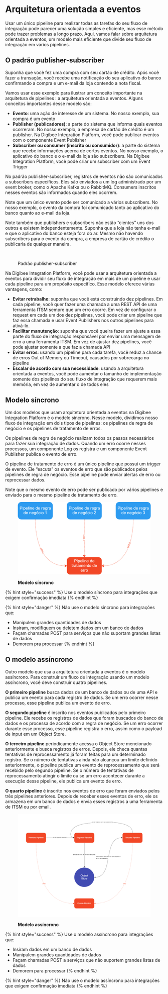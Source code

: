 # Arquitetura orientada a eventos

Usar um único pipeline para realizar todas as tarefas do seu fluxo de integração pode parecer uma solução simples e eficiente, mas esse método pode trazer problemas a longo prazo. Aqui, vamos falar sobre arquitetura orientada a eventos, um modelo mais eficiente que divide seu fluxo de integração em vários pipelines.

## O padrão publisher-subscriber

Suponha que você fez uma compra com seu cartão de crédito. Após você fazer a transação, você recebe uma notificação do seu aplicativo do banco confirmando a compra e um e-mail da loja contendo a nota fiscal.

Vamos usar esse exemplo para ilustrar um conceito importante na arquitetura de pipelines : a arquitetura orientada a eventos. Alguns conceitos importantes desse modelo são:

* **Evento**: uma ação de interesse de um sistema. No nosso exemplo, sua compra é um evento
* **Publisher (publicadores)**: a parte do sistema que informa quais eventos ocorreram. No nosso exemplo, a empresa de cartão de crédito é um publisher. Na Digibee Integration Platform, você pode publicar eventos com o componente Event Publisher
* **Subscriber ou consumer (inscrito ou consumidor)**: a parte do sistema que recebe informações acerca de certos eventos. No nosso exemplo, o aplicativo do banco e o e-mail da loja são subscribers. Na Digibee Integration Platform, você pode criar um subscriber com um Event Trigger

No padrão publisher-subscriber, registros de eventos não são comunicados a subscribers específicos. Eles são enviados a um log administrado por um event broker, como o Apache Kafka ou o RabbitMQ. Consumers inscritos nesses eventos são informados quando eles ocorrem.

Note que um único evento pode ser comunicado a vários subscribers. No nosso exemplo, o evento da compra foi comunicado tanto ao aplicativo do banco quanto ao e-mail da loja.

Note também que publishers e subscribers não estão “cientes” uns dos outros e existem independentemente. Suponha que a loja não tenha e-mail e que o aplicativo do banco esteja fora do ar. Mesmo não havendo subscribers para o evento da compra, a empresa de cartão de crédito o publicaria de qualquer maneira.

<figure><img src="https://lh5.googleusercontent.com/bzYVFk5CVCKUNKdSCzEJl7B1WROonVQAOf4WNLh0Ip8kD4mV4JDHM_ygym35zbg_shXg1ktyTnP7_OG-eC7cMleLnN8XQ2qOXoMbJJtWeCLLOdmT0fpSq9snu30ZjvV2_taZpPQ1D5YGSIHWlZ9fEMKhtL76-UwNLW7uJPSFmC0I1cOLmgIp7v1Ywg" alt=""><figcaption><p>Padrão publisher-subscriber</p></figcaption></figure>

Na Digibee Integration Platform, você pode usar a arquitetura orientada a eventos para dividir seu fluxo de integração em mais de um pipeline e usar cada pipeline para um propósito específico. Esse modelo oferece várias vantagens, como:

* **Evitar retrabalho**: suponha que você está construindo dez pipelines. Em cada pipeline, você quer fazer uma chamada a uma REST API de uma ferramenta ITSM sempre que um erro ocorre. Em vez de configurar o request em cada um dos dez pipelines, você pode criar um pipeline que faz essa chamada e usar Event Publishers nos outros pipelines para ativá-lo.
* **Facilitar manutenção**: suponha que você queira fazer um ajuste a essa parte do fluxo de integração responsável por enviar uma mensagem de erro a uma ferramenta ITSM. Em vez de ajustar dez pipelines, você pode ajustar somente a que faz a chamada API
* **Evitar erros**: usando um pipeline para cada tarefa, você reduz a chance de erros Out of Memory ou Timeout, causados por sobrecarga no pipeline
* **Escalar de acordo com sua necessidade**: usando a arquitetura orientada a eventos, você pode aumentar o tamanho de implementação somente dos pipelines do seu fluxo de integração que requerem mais memória, em vez de aumentar o de todos eles

## Modelo síncrono

Um dos modelos que usam arquitetura orientada a eventos na Digibee Integration Platform é o modelo síncrono. Nesse modelo, dividimos nosso fluxo de integração em dois tipos de pipelines: os pipelines de regra de negócio e os pipelines de tratamento de erros.

Os pipelines de regra de negócio realizam todos os passos necessários para fazer sua integração de dados. Quando um erro ocorre nesses processos, um componente Log os registra e um componente Event Publisher publica o evento de erro.

O pipeline de tratamento de erro é um único pipeline que possui um trigger de evento. Ele “escuta” os eventos de erro que são publicados pelos pipelines de regra de negócio. Esse pipeline pode enviar alertas de erro ou reprocessar dados.

Note que o mesmo evento de erro pode ser publicado por vários pipelines e enviado para o mesmo pipeline de tratamento de erro.

<figure><img src="../.gitbook/assets/image (1) (2).png" alt=""><figcaption><p><strong>Modelo síncrono</strong></p></figcaption></figure>

{% hint style="success" %}
Use o modelo síncrono para integrações que exigem confirmação imediata
{% endhint %}

{% hint style="danger" %}
Não use o modelo síncrono para integrações que:&#x20;

* Manipulem grandes quantidades de dados&#x20;
* Insiram, modifiquem ou deletem dados em um banco de dados&#x20;
* Façam chamadas POST para serviços que não suportam grandes listas de dados
* Demorem pra processar
{% endhint %}

## O modelo assíncrono

Outro modelo que usa a arquitetura orientada a eventos é o modelo assíncrono. Para construir um fluxo de integração usando um modelo assíncrono, você deve construir quatro pipelines.

**O primeiro pipeline** busca dados de um banco de dados ou de uma API e publica um evento para cada registro de dados. Se um erro ocorrer nesse processo, esse pipeline publica um evento de erro.

**O segundo pipeline** é inscrito nos eventos publicados pelo primeiro pipeline. Ele recebe os registros de dados que foram buscados do banco de dados e os processa de acordo com a regra de negócio. Se um erro ocorrer durante esse processo, esse pipeline registra o erro, assim como o payload de input em um Object Store.

**O terceiro pipeline** periodicamente acessa o Object Store mencionado anteriormente e busca registros de erros. Depois, ele checa quantas tentativas de reprocessamento já foram feitas para um determinado registro. Se o número de tentativas ainda não alcançou um limite definido anteriormente, o pipeline publica um evento de reprocessamento que será recebido pelo segundo pipeline. Se o número de tentativas de reprocessamento atingir o limite ou se um erro acontecer durante a execução desse pipeline, ele publica um evento de erro.

**O quarto pipeline** é inscrito nos eventos de erro que foram enviados pelos três pipelines anteriores. Depois de receber esses eventos de erro, ele os armazena em um banco de dados e envia esses registros a uma ferramenta de ITSM ou por email.

<figure><img src="../.gitbook/assets/image (1) (1).png" alt=""><figcaption><p><strong>Modelo assíncrono</strong></p></figcaption></figure>

{% hint style="success" %}
Use o modelo assíncrono para integrações que:&#x20;

* Insiram dados em um banco de dados&#x20;
* Manipulem grandes quantidades de dados
* Façam chamadas POST a serviços que não suportem grandes listas de dados
* Demorem para processar
{% endhint %}

{% hint style="danger" %}
Não use o modelo assíncrono para integrações que exigem confirmação imediata
{% endhint %}
